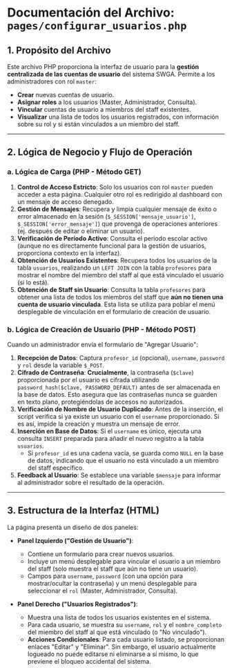 # Documentación del Archivo: `pages/configurar_usuarios.php`

## 1. Propósito del Archivo

Este archivo PHP proporciona la interfaz de usuario para la **gestión centralizada de las cuentas de usuario** del sistema SWGA. Permite a los administradores con rol `master`:

*   **Crear** nuevas cuentas de usuario.
*   **Asignar roles** a los usuarios (Master, Administrador, Consulta).
*   **Vincular** cuentas de usuario a miembros del staff existentes.
*   **Visualizar** una lista de todos los usuarios registrados, con información sobre su rol y si están vinculados a un miembro del staff.

---

## 2. Lógica de Negocio y Flujo de Operación

### a. Lógica de Carga (PHP - Método GET)

1.  **Control de Acceso Estricto**: Solo los usuarios con rol `master` pueden acceder a esta página. Cualquier otro rol es redirigido al dashboard con un mensaje de acceso denegado.
2.  **Gestión de Mensajes**: Recupera y limpia cualquier mensaje de éxito o error almacenado en la sesión (`$_SESSION['mensaje_usuario']`, `$_SESSION['error_mensaje']`) que provenga de operaciones anteriores (ej. después de editar o eliminar un usuario).
3.  **Verificación de Período Activo**: Consulta el período escolar activo (aunque no es directamente funcional para la gestión de usuarios, proporciona contexto en la interfaz).
4.  **Obtención de Usuarios Existentes**: Recupera todos los usuarios de la tabla `usuarios`, realizando un `LEFT JOIN` con la tabla `profesores` para mostrar el nombre del miembro del staff al que está vinculado el usuario (si lo está).
5.  **Obtención de Staff sin Usuario**: Consulta la tabla `profesores` para obtener una lista de todos los miembros del staff que **aún no tienen una cuenta de usuario vinculada**. Esta lista se utiliza para poblar el menú desplegable de vinculación en el formulario de creación de usuario.

### b. Lógica de Creación de Usuario (PHP - Método POST)

Cuando un administrador envía el formulario de "Agregar Usuario":

1.  **Recepción de Datos**: Captura `profesor_id` (opcional), `username`, `password` y `rol` desde la variable `$_POST`.
2.  **Cifrado de Contraseña**: **Crucialmente**, la contraseña (`$clave`) proporcionada por el usuario es cifrada utilizando `password_hash($clave, PASSWORD_DEFAULT)` antes de ser almacenada en la base de datos. Esto asegura que las contraseñas nunca se guarden en texto plano, protegiéndolas de accesos no autorizados.
3.  **Verificación de Nombre de Usuario Duplicado**: Antes de la inserción, el script verifica si ya existe un usuario con el `username` proporcionado. Si es así, impide la creación y muestra un mensaje de error.
4.  **Inserción en Base de Datos**: Si el `username` es único, ejecuta una consulta `INSERT` preparada para añadir el nuevo registro a la tabla `usuarios`.
    *   Si `profesor_id` es una cadena vacía, se guarda como `NULL` en la base de datos, indicando que el usuario no está vinculado a un miembro del staff específico.
5.  **Feedback al Usuario**: Se establece una variable `$mensaje` para informar al administrador sobre el resultado de la operación.

---

## 3. Estructura de la Interfaz (HTML)

La página presenta un diseño de dos paneles:

*   **Panel Izquierdo ("Gestión de Usuario")**:
    *   Contiene un formulario para crear nuevos usuarios.
    *   Incluye un menú desplegable para vincular el usuario a un miembro del staff (solo muestra el staff que aún no tiene un usuario).
    *   Campos para `username`, `password` (con una opción para mostrar/ocultar la contraseña) y un menú desplegable para seleccionar el `rol` (Master, Administrador, Consulta).

*   **Panel Derecho ("Usuarios Registrados")**:
    *   Muestra una lista de todos los usuarios existentes en el sistema.
    *   Para cada usuario, se muestra su `username`, `rol` y el `nombre_completo` del miembro del staff al que está vinculado (o "No vinculado").
    *   **Acciones Condicionales**: Para cada usuario listado, se proporcionan enlaces "Editar" y "Eliminar". Sin embargo, el usuario actualmente logueado no puede editarse ni eliminarse a sí mismo, lo que previene el bloqueo accidental del sistema.
